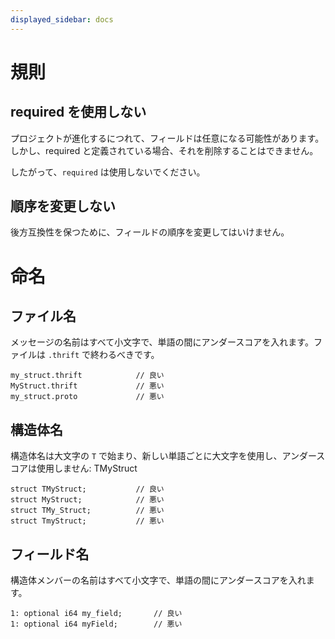 ```yaml
---
displayed_sidebar: docs
---
```


# 規則

## required を使用しない

プロジェクトが進化するにつれて、フィールドは任意になる可能性があります。しかし、required と定義されている場合、それを削除することはできません。

したがって、`required` は使用しないでください。

## 順序を変更しない

後方互換性を保つために、フィールドの順序を変更してはいけません。

# 命名

## ファイル名

メッセージの名前はすべて小文字で、単語の間にアンダースコアを入れます。ファイルは `.thrift` で終わるべきです。

```
my_struct.thrift            // 良い
MyStruct.thrift             // 悪い
my_struct.proto             // 悪い
```

## 構造体名

構造体名は大文字の `T` で始まり、新しい単語ごとに大文字を使用し、アンダースコアは使用しません: TMyStruct

```
struct TMyStruct;           // 良い
struct MyStruct;            // 悪い
struct TMy_Struct;          // 悪い
struct TmyStruct;           // 悪い
```

## フィールド名

構造体メンバーの名前はすべて小文字で、単語の間にアンダースコアを入れます。

```
1: optional i64 my_field;       // 良い
1: optional i64 myField;        // 悪い
```